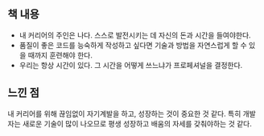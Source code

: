 ## 책 내용
- 내 커리어의 주인은 나다. 스스로 발전시키는 데 자신의 돈과 시간을 들여야한다.
- 품질이 좋은 코드를 능숙하게 작성하고 싶다면 기술과 방법을 자연스럽게 할 수 있을 때까지 훈련해야 한다.
- 우리는 항상 시간이 있다. 그 시간을 어떻게 쓰느냐가 프로페셔널을 결정한다.

## 느낀 점
내 커리어를 위해 끊임없이 자기계발을 하고, 성장하는 것이 중요한 것 같다.
특히 개발자는 새로운 기술이 많이 나오므로 평생 성장하고 배움의 자세를 갖춰야하는 것 같다.